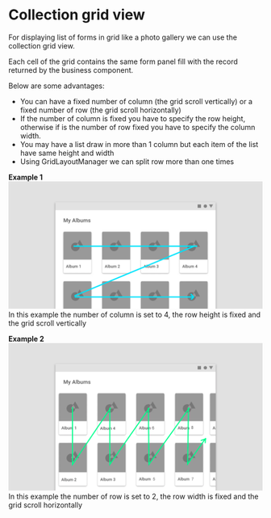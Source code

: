 # Collection grid view

For displaying list of forms in grid like a photo gallery we can use the collection grid view. 

Each cell of the grid contains the same form panel fill with the record returned by the business component.

Below are some advantages:

* You can have a fixed number of column \(the grid scroll vertically\) or a fixed number of row \(the grid scroll horizontally\)
* If the number of column is fixed you have to specify the row height, otherwise if is the number of row fixed you have to specify the column width.
* You may have a list draw in more than 1 column but each item of the list have same height and width
* Using GridLayoutManager we can split row more than one times



**Example 1**![](/assets/vertical_scroll.png)In this example the number of column is set to 4, the row height is fixed and the grid scroll vertically

**Example 2**![](/assets/horizontal_scroll.png)In this example the number of row is set to 2, the row width is fixed and the grid scroll horizontally

